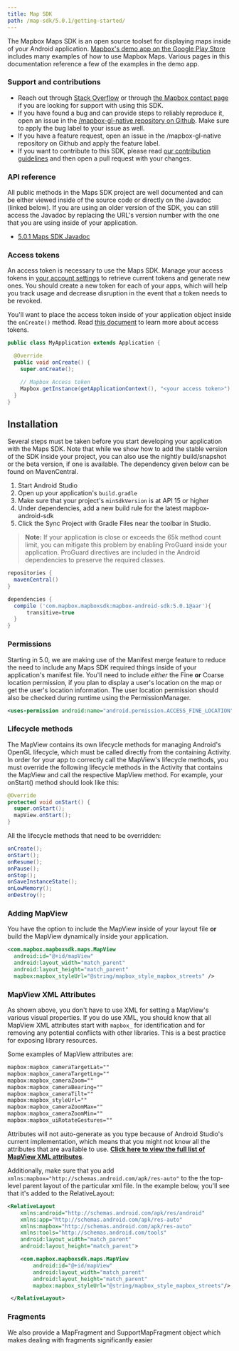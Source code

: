 ```yaml
---
title: Map SDK
path: /map-sdk/5.0.1/getting-started/
---
```


The Mapbox Maps SDK is an open source toolset for displaying maps inside of your Android application. [Mapbox's demo app on the Google Play Store](https://play.google.com/store/apps/details?id=com.mapbox.mapboxandroiddemo&hl=en) includes many examples of how to use Mapbox Maps. Various pages in this documentation reference a few of the examples in the demo app.

### Support and contributions

- Reach out through [Stack Overflow](https://stackoverflow.com/questions/tagged/mapbox+android) or through [the Mapbox contact page](https://www.mapbox.com/contact/) if you are looking for support with using this SDK.
- If you have found a bug and can provide steps to reliably reproduce it, open an issue in the [/mapbox-gl-native repository on Github](https://github.com/mapbox/mapbox-gl-native/issues). Make sure to apply the bug label to your issue as well.
- If you have a feature request, open an issue in the /mapbox-gl-native repository on Github and apply the feature label.
- If you want to contribute to this SDK, please read [our contribution guidelines](https://github.com/mapbox/mapbox-gl-native/blob/master/CONTRIBUTING.md) and then open a pull request with your changes.

### API reference
All public methods in the Maps SDK project are well documented and can be either viewed inside of the source code or directly on the Javadoc (linked below). If you are using an older version of the SDK, you can still access the Javadoc by replacing the URL's version number with the one that you are using inside of your application.

- [5.0.1 Maps SDK Javadoc](https://www.mapbox.com/android-docs/api/map-sdk/5.0.1/index.html)

### Access tokens
An access token is necessary to use the Maps SDK. Manage your access tokens in [your account settings](https://www.mapbox.com/account/apps/) to retrieve current tokens and generate new ones. You should create a new token for each of your apps, which will help you track usage and decrease disruption in the event that a token needs to be revoked.

You'll want to place the access token inside of your application object inside the `onCreate()` method. Read [this document](https://www.mapbox.com/help/create-api-access-token/) to learn more about access tokens.

```java
public class MyApplication extends Application {

  @Override
  public void onCreate() {
    super.onCreate();

    // Mapbox Access token
    Mapbox.getInstance(getApplicationContext(), "<your access token>");
  }
}
```

## Installation
Several steps must be taken before you start developing your application with the Maps SDK. Note that while we show how to add the stable version of the SDK inside your project, you can also use the nightly build/snapshot or the beta version, if one is available. The dependency given below can be found on MavenCentral.

1. Start Android Studio
2. Open up your application's `build.gradle`
3. Make sure that your project's `minSdkVersion` is at API 15 or higher
4. Under dependencies, add a new build rule for the latest mapbox-android-sdk
5. Click the Sync Project with Gradle Files near the toolbar in Studio.

> **Note:** If your application is close or exceeds the 65k method count limit, you can mitigate this problem by enabling ProGuard inside your application. ProGuard directives are included in the Android dependencies to preserve the required classes.

```groovy
repositories {
  mavenCentral()
}

dependencies {
  compile ('com.mapbox.mapboxsdk:mapbox-android-sdk:5.0.1@aar'){
      transitive=true
  }
}
```

### Permissions
Starting in 5.0, we are making use of the Manifest merge feature to reduce the need to include any Maps SDK required things inside of your application's manifest file. You'll need to include _either_ the Fine **or** Coarse location permission, if you plan to display a user's location on the map or get the user's location information. The user location permission should also be checked during runtime using the PermissionManager.

```xml
<uses-permission android:name="android.permission.ACCESS_FINE_LOCATION" />
```
### Lifecycle methods
The MapView contains its own lifecycle methods for managing Android's OpenGL lifecycle, which must be called directly from the containing Activity. In order for your app to correctly call the MapView's lifecycle methods, you must override the following lifecycle methods in the Activity that contains the MapView and call the respective MapView method. For example, your onStart() method should look like this:

```java
@Override
protected void onStart() {
  super.onStart();
  mapView.onStart();
}
```

All the lifecycle methods that need to be overridden:

```java
onCreate();
onStart();
onResume();
onPause();
onStop();
onSaveInstanceState();
onLowMemory();
onDestroy();
```

### Adding MapView
You have the option to include the MapView inside of your layout file **or** build the MapView dynamically inside your application.

```xml
<com.mapbox.mapboxsdk.maps.MapView
  android:id="@+id/mapView"
  android:layout_width="match_parent"
  android:layout_height="match_parent"
  mapbox:mapbox_styleUrl="@string/mapbox_style_mapbox_streets" />
```

<!-- TODO link to dynamically add a map example -->

### MapView XML Attributes

As shown above, you don't have to use XML for setting a MapView's various visual properties. If you do use XML, you should know that all MapView XML attributes start with
`mapbox_` for identification and for removing any potential conflicts with other libraries. This is a best practice for exposing library resources. 

Some examples of MapView attributes are:

```xml
mapbox:mapbox_cameraTargetLat=""
mapbox:mapbox_cameraTargetLng=""
mapbox:mapbox_cameraZoom=""
mapbox:mapbox_cameraBearing=""
mapbox:mapbox_cameraTilt=""
mapbox:mapbox_styleUrl=""
mapbox:mapbox_cameraZoomMax=""
mapbox:mapbox_cameraZoomMin=""
mapbox:mapbox_uiRotateGestures=""
```

Attributes will not auto-generate as you type because of Android Studio's current implementation, which means that you might not know all the attributes that are available to use. **[Click here to view the full list of MapView XML attributes](https://github.com/mapbox/mapbox-gl-native/blob/master/platform/android/MapboxGLAndroidSDK/src/main/res/values/attrs.xml)**.

Additionally, make sure that you add `xmlns:mapbox="http://schemas.android.com/apk/res-auto"` to the the top-level parent layout of the particular xml file. In the example below, you'll see that it's added to the RelativeLayout:

```xml
<RelativeLayout
    xmlns:android="http://schemas.android.com/apk/res/android"
    xmlns:app="http://schemas.android.com/apk/res-auto"
    xmlns:mapbox="http://schemas.android.com/apk/res-auto"
    xmlns:tools="http://schemas.android.com/tools"
    android:layout_width="match_parent"
    android:layout_height="match_parent">

    <com.mapbox.mapboxsdk.maps.MapView
        android:id="@+id/mapView"
        android:layout_width="match_parent"
        android:layout_height="match_parent"
        mapbox:mapbox_styleUrl="@string/mapbox_style_mapbox_streets"/>

 </RelativeLayout>
```



### Fragments

We also provide a MapFragment and SupportMapFragment object which makes dealing with fragments significantly easier

<!-- TODO add fragment example? -->
